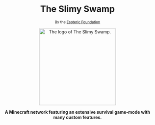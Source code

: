 <h1 align="center">The Slimy Swamp</h1>

<p align=center> <sup> By the <a href="https://www.github.com/EsotericFoundation">Esoteric Foundation</a> </sup> </p>

<div align=center><a href="https://www.github.com/TheSlimySwamp"><img src="https://github.com/TheSlimySwamp/logo/releases/download/1.0.0-rounded/the-slimy-swamp-logo-1.0.0-rounded.png" alt="The logo of The Slimy Swamp." height=250 width=250></a></div>

<p align="center"><b>A Minecraft network featuring an extensive survival game-mode with many custom features.</b></p>
